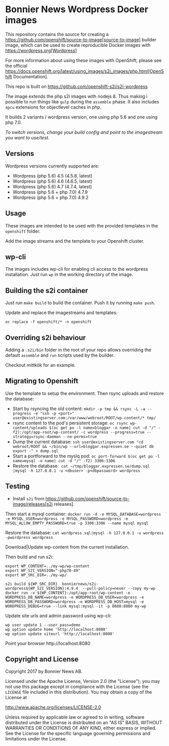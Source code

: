 # Bonnier News Wordpress Docker images

This repository contains the source for creating a
https://github.com/openshift/source-to-image[source-to-image] builder image,
which can be used to create reproducible Docker images with https://wordpress.org[Wordpress]

For more information about using these images with OpenShift, please see
the official
https://docs.openshift.org/latest/using_images/s2i_images/php.html[OpenShift
Documentation].

This repo is built on https://github.com/openshift-s2i/s2i-wordpress

The image extends the php s2i images with nodejs 8. Thus making i possible to run things like `gulp` during the `assemble` phase. It also includes `apcu` extensions for objectlevel caches in php.

It builds 2 variants / wordpress version, one using php 5.6 and one using php 7.0.

*To switch versions, change your build config and point to the imagestream you want to use/test.*

## Versions

Wordpress versions currently supported are:

* Wordpress (php 5.6) 4.5 (4.5.8, latest) 
* Wordpress (php 5.6) 4.6 (4.6.5, latest)
* Wordpress (php 5.6) 4.7 (4.7.4, latest)
* Wordpress (php 5.6 + php 7.0) 4.7.9
* Wordpress (php 5.6 + php 7.0) 4.9.2


## Usage

These images are intended to be used with the provided templates in the `openshift` folder.

Add the image streams and the template to your Openshift cluster.

## wp-cli
The images includes wp-cli for enabling cli access to the wordpress installation. Just run `wp` in the working directory of the image.

## Building the s2i container

Just run `make build` to build the container. Push it by running `make push`.

Update and replace the imagestreams and templates:

`oc replace -f openshift/* -n openshift`

## Overriding s2i behaviour

Adding a `.s2i/bin` folder in the root of your repo allows overriding the default `assemble` and `run` scripts used by the builder.

Checkout mittkök for an example.

## Migrating to Openshift
Use the template to setup the environment. Then rsync uploads and restore the database:
* Start by rsyncing the old content: `mkdir -p tmp && rsync -L -a --progress -e "ssh -p <port>" user@existingserver.com:/var/www/webroot/ROOT/wp-content/* tmp/`
* rsync content to the pod's persistent storage: `oc rsync wp-content/uploads $(oc get po -l name=bloggar -o name| cut -d "/" -f2):/opt/app-root/wp-content/ -c wordpress --progress=true --strategy=rsync-daemon --no-perms=true`
* Dump the current database: `ssh user@existingserver.com "cd webroot/ROOT && ~/bin/wp --url=bloggar.expressen.se --quiet db export -" > dump.sql` 
* Start a portforward to the myslq pod: `oc port-forward $(oc get po -l name=mysql -o name| cut -d "/" -f2) 3306:3306` 
* Restore the database:  `cat ~/tmp/bloggar.expressen.se/dump.sql |mysql -h 127.0.0.1 -u <dbuser> -p<dbpassword> wordpress` 




## Testing

* Install `s2i` from https://github.com/openshift/source-to-image/releases[s2i releases].

Then start a mysql container:
`docker run -d -e MYSQL_DATABASE=wordpress -e MYSQL_USER=wordpress -e MYSQL_PASSWORD=wordpress -e MYSQL_ALLOW_EMPTY_PASSWORD=true -p 3306:3306 --name mysql mysql`

Restore the database:
`cat wordpress.sql|mysql -h 127.0.0.1 -u wordpress -pwordpress wordpress`

Download|Update wp-content from the current installation.


Then build and run s2i:

```
export WP_CONTENT=../my-wp/wp-content
export WP_S2I_VERSION="-php70-49"
export WP_SRC_DIR=../my-wp/

s2i build ${WP_SRC_DIR}  bonniernews/s2i-wordpress${WP_S2I_VERSION}:4.9.4  --pull-policy=never --copy my-wp
docker run -v ${WP_CONTENT}:/opt/app-root/wp-content -e WORDPRESS_DB_NAME=wordpress -e WORDPRESS_DB_USER=wordpress -e WORDPRESS_DB_PASSWORD=wordpress -e WORDPRESS_DB_HOST=mysql -e WORDPRESS_DEBUG=true --link mysql:mysql -it -p 8080:8080 my-wp
```


Update site urls and admin password using wp-cli:

```
wp user update 1 --user_pass=demo
wp option update home 'http://localhost:8080'
wp option update siteurl 'http://localhost:8080'
```



Point your browser http://localhost:8080


## Copyright and License

Copyright 2017 by Bonnier News AB.

Licensed under the Apache License, Version 2.0 (the "License"); you may not
use this package except in compliance with the License (see the `LICENSE` file
included in this distribution). You may obtain a copy of the License at

   http://www.apache.org/licenses/LICENSE-2.0

Unless required by applicable law or agreed to in writing, software
distributed under the License is distributed on an "AS IS" BASIS, WITHOUT
WARRANTIES OR CONDITIONS OF ANY KIND, either express or implied. See the
License for the specific language governing permissions and limitations under
the License.
